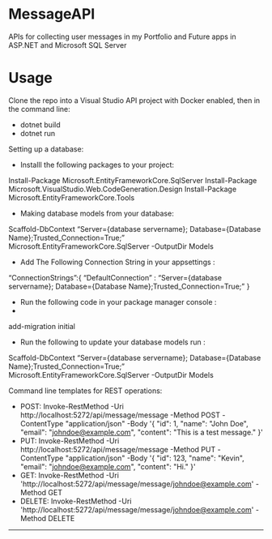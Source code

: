 # MessageAPI
APIs for collecting user messages in my Portfolio and Future apps in ASP.NET and Microsoft SQL Server

# Usage

Clone the repo into a Visual Studio API project with Docker enabled, then in the command line:

- dotnet build
- dotnet run

Setting up a database:
<br>
- Installl the following packages to your project:

Install-Package Microsoft.EntityFrameworkCore.SqlServer
Install-Package Microsoft.VisualStudio.Web.CodeGeneration.Design
Install-Package Microsoft.EntityFrameworkCore.Tools

- Making database models from your database:

Scaffold-DbContext “Server={database servername}; Database={Database Name};Trusted_Connection=True;” Microsoft.EntityFrameworkCore.SqlServer -OutputDir Models

- Add The Following Connection String in your appsettings :

“ConnectionStrings”:{
 “DefaultConnection” : “Server={database servername}; Database={Database Name};Trusted_Connection=True;”
}

- Run the following code in your  package manager console :
- 
add-migration initial

- Run the following to update your database models run :

Scaffold-DbContext “Server={database servername}; Database={Database Name};Trusted_Connection=True;” Microsoft.EntityFrameworkCore.SqlServer -OutputDir Models

Command line templates for REST operations:

- POST:  Invoke-RestMethod -Uri http://localhost:5272/api/message/message -Method POST -ContentType "application/json" -Body '{ "id": 1, "name": "John Doe", "email": "johndoe@example.com", "content": "This is a test message." }'
- PUT:  Invoke-RestMethod -Uri http://localhost:5272/api/message/message -Method PUT -ContentType "application/json" -Body '{ "id": 123, "name": "Kevin", "email": "johndoe@example.com", "content": "Hi." }'
- GET:  Invoke-RestMethod -Uri 'http://localhost:5272/api/message/message/johndoe@example.com' -Method GET
- DELETE: Invoke-RestMethod -Uri 'http://localhost:5272/api/message/message/johndoe@example.com' -Method DELETE
****
